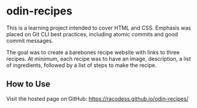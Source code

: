 # odin-recipes
This is a learning project intended to cover HTML and CSS. Emphasis was placed on Git CLI best practices, including atomic commits and good commit messages.

The goal was to create a barebones recipe website with links to three recipes. At minimum, each recipe was to have an image, description, a list of ingredients, followed by a list of steps to make the recipe.

## How to Use

Visit the hosted page on GitHub: https://racodess.github.io/odin-recipes/
